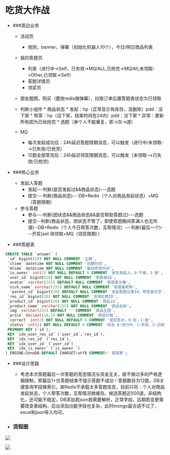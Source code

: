 # 吃货大作战
 
* ###周边业务
   * 活动页
      * 规则，banner，弹幕（初始化机器人10个），今日/明日商品列表
   * 我的答题页
      * 列表（进行中->Self，已失效->MQ/ALL,已抢完->MQ/All,未领取->Other,已领取->Self）
      * 答题详情页
      * 领奖页

   * 朋友圈图，购买（要放redis做弹幕），拉取订单后置答题表状态为已领取
   * 判断小组件
	     * 商品状态
	       * 发起：hp（正常显示有库存，没删除）pdd：没下架
	       * 帮答：hp（没下架，结束时间在24内）pdd：没下架 
	         * 异常：更新所有团为已经抢完
	     * 选题（单个人不能重复，即 n次-n道）
   * MQ
      * 每次发起成功后：24h延迟答题限期消息，可以触发（进行中/未领取-->已失效/已抢完）
      * 12题全部答完后：24h延迟领奖限期消息，可以触发（未领取-->已失效/已抢完)   

             
* ###核心业务
   * 发起人答题 
     * 发起---判断(是否发起过&&商品状态)---选题
     * 提交---判断(商品状态)---DB+Redis（个人对商品发起状态）+MQ（答题限期）
   * 参与答题 
     * 参与---判断(团状态&&商品状态&&是否帮助答题过)---选题
     * 提交--判断(商品状态，团状态不管了，即使答题期间答满人也无所谓)--DB+Redis（个人今日帮答次数，互帮情况）---判断(最后一个)---开奖(set 待领取+MQ（领奖限期）)

* ###答题表
 ```sql
 CREATE TABLE `answer` (
  `id` bigint(20) NOT NULL COMMENT '主键',
  `ctime` datetime NOT NULL COMMENT '创建时间',
  `mtime` datetime NOT NULL COMMENT '最后修改时间',
  `is_owner` int(2) NOT NULL DEFAULT 0 COMMENT '是否发起人，0:不是，1:是',
  `user_id` bigint(20) NOT NULL COMMENT '答题者ID',
  `avatar` varchar(255) DEFAULT NULL COMMENT '答题者头像',
  `nick_name` varchar(255) DEFAULT NULL COMMENT '答题者昵称',
   `parent_id` bigint(20) DEFAULT NULL COMMENT '发起答题记录Id，帮答者非空',
  `res_id` bigint(20) NOT NULL COMMENT '资源位表ID',
  `product_id` bigint(20) NOT NULL COMMENT '商品id',
  `product_name` varchar(255) NOT NULL COMMENT '商品名称',
  `img` varchar(255) DEFAULT '' COMMENT '商品主图',
  `price` decimal(16,2) NOT NULL COMMENT '商品价格',
  `correct` int(2) NOT NULL DEFAULT 0 COMMENT '是否答对，0:否；1:是',
  `status` int(2) NOT NULL DEFAULT 0 COMMENT '状态 0:进行中，1:失效，2:已抢完  3:待领取，4:已领取',
  PRIMARY KEY (`id`),
  KEY `idx_user_res_id` (`user_id`,`res_id`),
  KEY `idx_res_id` (`res_id`),
  KEY `idx_user_id` (`user_id`)
  KEY `idx_is_owner` (`is_owner `)
) ENGINE=InnoDB DEFAULT CHARSET=utf8 COMMENT=' 答题表';
```   

* ###设计思路
   * 考虑本次答题最后一次答题的竞态情况与资金无关，故不做过多的严格逻辑限制，即最后1+位答题结束不提示答题不成功！答题数目为12题，DB关键查询字段做索引，故Redis不承载太多答题信息，目前只将：个人对商品发起状态，个人帮答次数，互帮情况做缓存。候选答题近500道，非结构化，还可能不稳定，DB添加若json我需要解析，正常字段，后期若变更需要改变表结构，后台添加功能字段也复杂，此时mongo最合适不过了，excel和json导入均可。	  

* ### 流程图
	     
![](/Users/huangfan/Desktop/work/发起.png)  

      
![](/Users/huangfan/Desktop/work/参与.png) 
		       	       
		       
		       
		       
		       
		       
		       
		       	  

